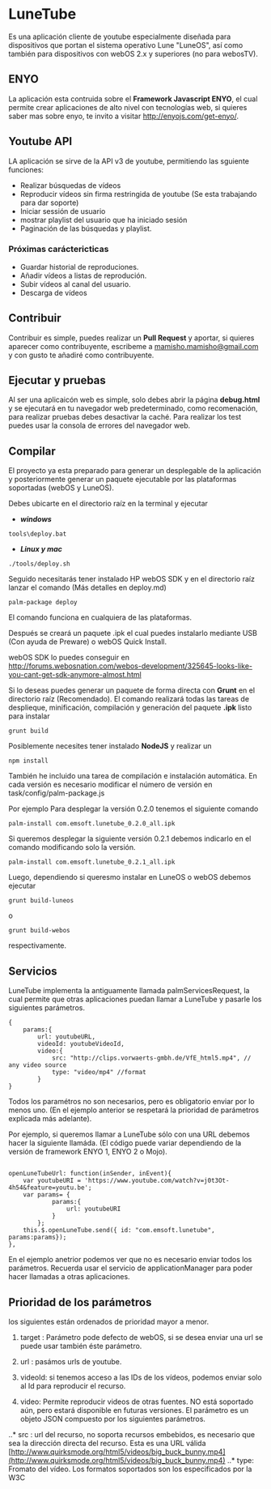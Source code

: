 # LuneTube

Es una aplicación cliente de youtube especialmente diseñada para dispositivos que
portan el sistema operativo Lune "LuneOS", así como también para dispositivos con
webOS 2.x y superiores (no para webosTV).

## ENYO
La aplicación esta contruida sobre el __Framework Javascript ENYO__, el cual permite
crear aplicaciones de alto nivel con tecnologías web, si quieres saber mas sobre enyo,
te invito a visitar http://enyojs.com/get-enyo/.

## Youtube API
LA aplicación se sirve de la API v3 de youtube, permitiendo las sguiente funciones:
* Realizar búsquedas de vídeos
* Reproducir vídeos sin firma restringida de youtube (Se esta trabajando para dar soporte)
* Iniciar sessión de usuario
* mostrar playlist del usuario que ha iniciado sesión
* Paginación de las búsquedas y playlist.

### Próximas caráctericticas
* Guardar historial de reproduciones.
* Añadir vídeos a listas de reprodución.
* Subir vídeos al canal del usuario.
* Descarga de vídeos

## Contribuir
Contribuir es simple, puedes realizar un __Pull Request__ y aportar, si quieres
aparecer como contribuyente, escribeme a mamisho.mamisho@gmail.com y con gusto te añadiré
como contribuyente.

## Ejecutar y pruebas
Al ser una aplicaicón web es simple, solo debes abrir la página __debug.html__ y se
ejecutará en tu navegador web predeterminado, como recomenación, para realizar pruebas 
debes desactivar la caché. Para realizar los test puedes usar la consola de errores
del navegador web.

## Compilar
El proyecto ya esta preparado para generar un desplegable de la aplicación y posteriormente
generar un paquete ejecutable por las plataformas soportadas (webOS y LuneOS).

Debes ubicarte en el directorio raíz en la terminal y ejecutar
* ___windows___
```
tools\deploy.bat
```
* ___Linux y mac___
```
./tools/deploy.sh 
```

Seguido necesitarás tener instalado HP webOS SDK y en el directorio raíz lanzar el comando (Más detalles en deploy.md)
```
palm-package deploy
```
El comando funciona en cualquiera de las plataformas.

Después se creará un paquete .ipk el cual puedes instalarlo mediante USB (Con ayuda de Preware)
 o webOS Quick Install.

webOS SDK lo puedes conseguir en http://forums.webosnation.com/webos-development/325645-looks-like-you-cant-get-sdk-anymore-almost.html

Si lo deseas puedes generar un paquete de forma directa con __Grunt__ en el directorio raíz (Recomendado). El comando realizará todas las tareas de desplieque, minificación, compilación y generación del paquete __.ipk__ listo para instalar
```
grunt build
```
Posiblemente necesites tener instalado __NodeJS__ y realizar un
```
npm install
```
También he incluido una tarea de compilación e instalación automática. En cada versión es necesario modificar el número de versión en task/config/palm-package.js

Por ejemplo
Para desplegar la versión 0.2.0 tenemos el siguiente comando
```
palm-install com.emsoft.lunetube_0.2.0_all.ipk
```
Si queremos desplegar la siguiente versión 0.2.1 debemos indicarlo en el comando modificando solo la versión.

```
palm-install com.emsoft.lunetube_0.2.1_all.ipk
```
Luego, dependiendo si queresmo instalar en LuneOS o webOS debemos ejecutar
```
grunt build-luneos
```
o
```
grunt build-webos
```
respectivamente.

## Servicios
LuneTube implementa la antiguamente llamada palmServicesRequest, la cual permite que otras aplicaciones puedan llamar a LuneTube y pasarle los siguientes parámetros.

```
{
	params:{
		url: youtubeURL,
		videoId: youtubeVideoId,
		video:{
			src: "http://clips.vorwaerts-gmbh.de/VfE_html5.mp4", // any video source
			type: "video/mp4" //format
		}
}
```
Todos los paramétros no son necesarios, pero es obligatorio enviar por lo menos uno. (En el ejemplo anterior se respetará la prioridad de parámetros explicada más adelante).

Por ejemplo, si queremos llamar a LuneTube sólo con una URL debemos hacer la siguiente llamáda. (El código puede variar dependiendo de la versión de framework ENYO 1, ENYO 2 o Mojo).

```

openLuneTubeUrl: function(inSender, inEvent){
	var youtubeURI = 'https://www.youtube.com/watch?v=j0t3Ot-4h54&feature=youtu.be';
	var params= {
			params:{
				url: youtubeURI
			}
		};
	this.$.openLuneTube.send({ id: "com.emsoft.lunetube", params:params});
},
```
En el ejemplo anetrior podemos ver que no es necesario enviar todos los parámetros.
Recuerda usar el servicio de applicationManager para poder hacer llamadas a otras aplicaciones.

## Prioridad de los parámetros
los siguientes están ordenados de prioridad mayor a menor.

1. target : Parámetro pode defecto de webOS, si se desea enviar una url se puede usar también éste parámetro.

2. url : pasámos urls de youtube.

3. videoId: si tenemos acceso a las IDs de los vídeos, podemos enviar solo al Id para reproducir el recurso.

4. video: Permite reproducir videos de otras fuentes. NO está soportado aún, pero estará disponible en futuras versiones. El parámetro es un objeto JSON compuesto por los siguientes parámetros.

..* src : url del recurso, no soporta recursos embebidos, es necesario que sea la dirección directa del recurso. Esta es una URL válida [http://www.quirksmode.org/html5/videos/big_buck_bunny.mp4](http://www.quirksmode.org/html5/videos/big_buck_bunny.mp4)
..* type: Fromato del vídeo. Los formatos soportados son los especificados por la W3C

